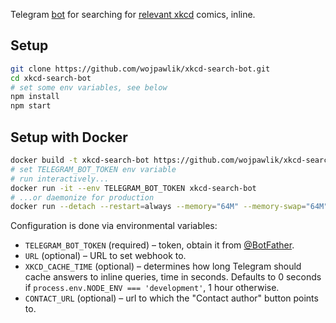 Telegram [bot] for searching for [relevant xkcd] comics, inline.

## Setup

```bash
git clone https://github.com/wojpawlik/xkcd-search-bot.git
cd xkcd-search-bot
# set some env variables, see below
npm install
npm start
```

## Setup with Docker

```bash
docker build -t xkcd-search-bot https://github.com/wojpawlik/xkcd-search-bot.git
# set TELEGRAM_BOT_TOKEN env variable
# run interactively...
docker run -it --env TELEGRAM_BOT_TOKEN xkcd-search-bot
# ...or daemonize for production
docker run --detach --restart=always --memory="64M" --memory-swap="64M" --env TELEGRAM_BOT_TOKEN xkcd-search-bot
```

Configuration is done via environmental variables:

- `TELEGRAM_BOT_TOKEN` (required) &ndash; token, obtain it from [@BotFather].
- `URL` (optional) &ndash; URL to set webhook to.
- `XKCD_CACHE_TIME` (optional) &ndash; determines how long Telegram should cache answers to inline queries, time in seconds. Defaults to 0 seconds if `process.env.NODE_ENV === 'development'`, 1 hour otherwise.
- `CONTACT_URL` (optional) &ndash; url to which the "Contact author" button points to.

[bot]: https://t.me/xkcdsearch_bot
[@BotFather]: https://t.me/BotFather
[relevant xkcd]: https://relevantxkcd.appspot.com/
